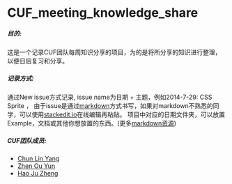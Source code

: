 CUF_meeting_knowledge_share
===========================

##### 目的:
这是一个记录CUF团队每周知识分享的项目，为的是将所分享的知识进行整理，以便日后复习和分享。


##### 记录方式:
通过New issue方式记录, issue name为日期 + 主题，例如2014-7-29: CSS Sprite ，
由于issue是通过[markdown][0]方式书写，如果对markdown不熟悉的同学，可以使用[stackedit.io][1]在线编辑再粘贴。
项目中对应的日期文件夹，可以放置Example，文档或其他你想放置的东西。(更多[markdown资源][5])

##### CUF团队成员:
- [Chun Lin Yang][4]
- [Zhen Ou Yun][2]
- [Hao Ju Zheng][3]

[0]:https://github.com/younghz/Markdown
[1]:https://stackedit.io/
[2]:https://github.com/zoyun
[3]:https://github.com/hjzheng
[4]:https://github.com/clyang82
[5]:http://jianshu.io/collection/BDu5F8